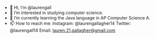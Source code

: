 - 👋 Hi, I’m @laurengall
- 👀 I’m interested in studying computer science. 
- 🌱 I’m currently learning the Java language in AP Computer Science A.
- 📫 How to reach me: 
Instagram: @laurengallagher14
Twitter: @laurengall14
Email: lauren.21.gallagher@gmail.com

<!---
laurengall/laurengall is a ✨ special ✨ repository because its `README.md` (this file) appears on your GitHub profile.
You can click the Preview link to take a look at your changes.
--->
